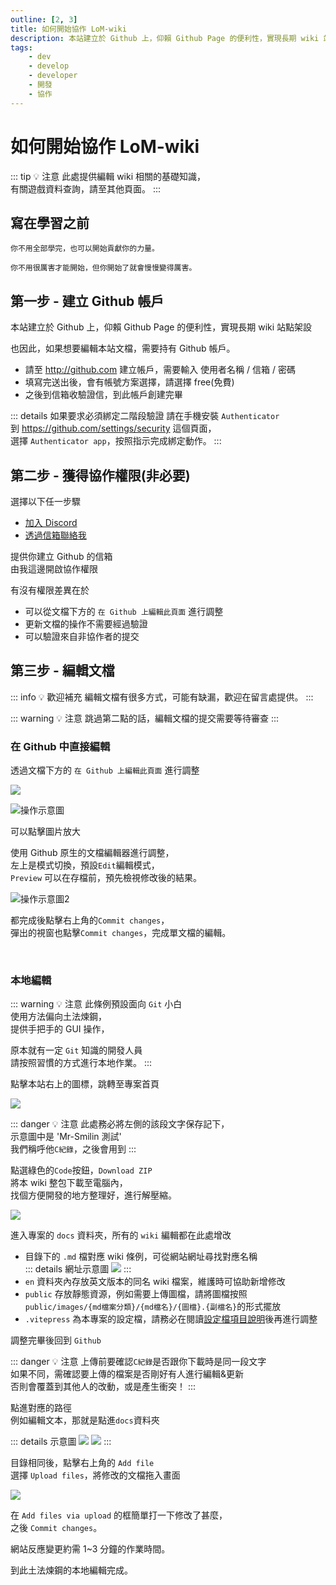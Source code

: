 ```yaml
---
outline: [2, 3]
title: 如何開始協作 LoM-wiki
description: 本站建立於 Github 上，仰賴 Github Page 的便利性，實現長期 wiki 站點架設；也因此，如果想要編輯本站文檔，需要持有Github 帳戶。
tags:
    - dev
    - develop
    - developer
    - 開發
    - 協作
---
```


# 如何開始協作 LoM-wiki

::: tip 💡 注意
此處提供編輯 wiki 相關的基礎知識，  
有關遊戲資料查詢，請至其他頁面。
:::

## 寫在學習之前

```
你不用全部學完，也可以開始貢獻你的力量。

你不用很厲害才能開始，但你開始了就會慢慢變得厲害。
```

## 第一步 - 建立 Github 帳戶

本站建立於 Github 上，仰賴 Github Page 的便利性，實現長期 wiki 站點架設

也因此，如果想要編輯本站文檔，需要持有 Github 帳戶。

-   請至 http://github.com 建立帳戶，需要輸入 使用者名稱 / 信箱 / 密碼
-   填寫完送出後，會有帳號方案選擇，請選擇 free(免費)
-   之後到信箱收驗證信，到此帳戶創建完畢

::: details 如果要求必須綁定二階段驗證
請在手機安裝 `Authenticator`  
到 https://github.com/settings/security 這個頁面，  
選擇 `Authenticator app`，按照指示完成綁定動作。
:::

## 第二步 - 獲得協作權限(非必要)

選擇以下任一步驟

-   [加入 Discord](https://discord.gg/P4kePy6qmc)
-   [透過信箱聯絡我](mailto:legendofmortal.wiki@gmail.com)

提供你建立 Github 的信箱  
由我這邊開啟協作權限

有沒有權限差異在於

-   可以從文檔下方的 `在 Github 上編輯此頁面` 進行調整
-   更新文檔的操作不需要經過驗證
-   可以驗證來自非協作者的提交

## 第三步 - 編輯文檔

::: info 💡 歡迎補充
編輯文檔有很多方式，可能有缺漏，歡迎在留言處提供。
:::

::: warning 💡 注意
跳過第二點的話，編輯文檔的提交需要等待審查
:::

### 在 Github 中直接編輯

透過文檔下方的 `在 Github 上編輯此頁面` 進行調整

![](/images/develop/1-start/01.webp)

![操作示意圖](/images/develop/1-start/02.webp)

可以點擊圖片放大

使用 Github 原生的文檔編輯器進行調整，  
左上是模式切換，預設`Edit`編輯模式，  
`Preview` 可以在存檔前，預先檢視修改後的結果。

![操作示意圖2](/images/develop/1-start/03.webp)

都完成後點擊右上角的`Commit changes`，  
彈出的視窗也點擊`Commit changes`，完成單文檔的編輯。

<br>

### 本地編輯

::: warning 💡 注意
此條例預設面向 `Git` 小白  
使用方法偏向土法煉鋼，  
提供手把手的 GUI 操作，

原本就有一定 `Git` 知識的開發人員  
請按照習慣的方式進行本地作業。
:::

點擊本站右上的圖標，跳轉至專案首頁

![](/images/develop/1-start/04.webp)

::: danger 💡 注意
此處務必將左側的該段文字保存記下，  
示意圖中是 'Mr-Smilin 測試'  
我們稱呼他`C紀錄`，之後會用到
:::

點選綠色的`Code`按鈕，`Download ZIP`  
將本 wiki 整包下載至電腦內，  
找個方便開發的地方整理好，進行解壓縮。

![](/images/develop/1-start/05.webp)

進入專案的 `docs` 資料夾，所有的 `wiki` 編輯都在此處增改

-   目錄下的 `.md` 檔對應 wiki 條例，可從網站網址尋找對應名稱  
    ::: details 網址示意圖
    ![](/images/develop/1-start/06.webp)
    :::
-   `en` 資料夾內存放英文版本的同名 wiki 檔案，維護時可協助新增修改
-   `public` 存放靜態資源，例如需要上傳圖檔，請將圖檔按照 `public/images/{md檔案分類}/{md檔名}/{圖檔}.{副檔名}`的形式擺放
-   `.vitepress` 為本專案的設定檔，請務必在閱讀[設定檔項目說明](/develop/2-vitepress)後再進行調整

調整完畢後回到 `Github`

::: danger 💡 注意
上傳前要確認`C紀錄`是否跟你下載時是同一段文字  
如果不同，需確認要上傳的檔案是否剛好有人進行編輯&更新  
否則會覆蓋到其他人的改動，或是產生衝突！
:::

點進對應的路徑  
例如編輯文本，那就是點進`docs`資料夾

::: details 示意圖
![](/images/develop/1-start/07.webp)
![](/images/develop/1-start/08.webp)
:::

目錄相同後，點擊右上角的 `Add file`  
選擇 `Upload files`，將修改的文檔拖入畫面

![](/images/develop/1-start/08.webp)

在 `Add files via upload` 的框簡單打一下修改了甚麼，  
之後 `Commit changes`。

網站反應變更約需 1~3 分鐘的作業時間。

到此土法煉鋼的本地編輯完成。
